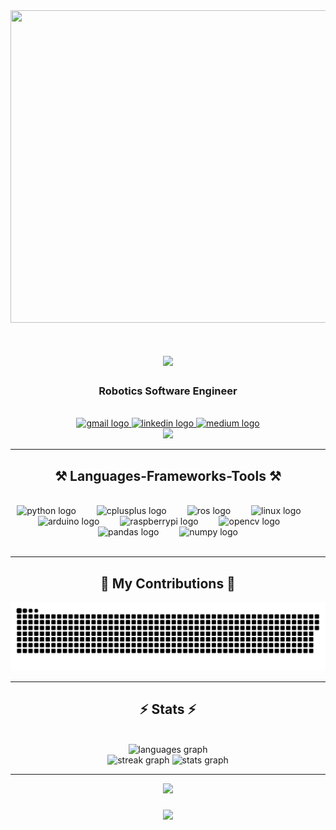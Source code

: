 <div align="center">
<img src="https://github.com/aaqibmahamood/aaqibmahamood/blob/master/S4CJr.gif" width="1000" height="500"/> 
<div>
<h1 align="center">
    <img src="https://readme-typing-svg.herokuapp.com/?font=Orbitron&weight=900&color=38F713&size=35&center=true&vCenter=true&width=900&height=30&duration=4000&lines=Hi+There!;+I'm+Aaqib+Mahamood!;" />
</h1>

<h3 align="center">Robotics Software Engineer</h3>

<br/>
 
<div align="center"> 
  <a href="mailto:aaqib.mahamood@gmail.com">
     <img src="https://raw.githubusercontent.com/maurodesouza/profile-readme-generator/master/src/assets/icons/social/gmail/default.svg" width="75" height="50" alt="gmail logo"  />
  </a>
  <a href="https://linkedin.com/in/aaqib-mahamood/" target="_blank">
    <img src="https://raw.githubusercontent.com/maurodesouza/profile-readme-generator/master/src/assets/icons/social/linkedin/default.svg" width="75" height="50" alt="linkedin logo"  />
  </a>
  <a href="https://medium.com/@aaqibmahamood" target="_blank">
     <img src="https://raw.githubusercontent.com/maurodesouza/profile-readme-generator/master/src/assets/icons/social/medium/default.svg" width="75" height="50" alt="medium logo"  />
  </a>
</div>

<div align="center">
  <img height="500" src="https://s11.gifyu.com/images/S4Coi.gif"  />
</div>
 <hr/>
<h2 align="center">⚒️ Languages-Frameworks-Tools ⚒️</h2>
<br/>
<div align="center">
    <img src="https://cdn.jsdelivr.net/gh/devicons/devicon/icons/python/python-original.svg" height="50" alt="python logo"  />
    <img width="25" />
    <img src="https://cdn.jsdelivr.net/gh/devicons/devicon/icons/cplusplus/cplusplus-original.svg" height="50" alt="cplusplus logo"  />
    <img width="25" />
    <img src="https://skillicons.dev/icons?i=ros" height="50" alt="ros logo"  />
    <img width="25" />
    <img src="https://cdn.jsdelivr.net/gh/devicons/devicon/icons/linux/linux-original.svg" height="50" alt="linux logo"  />
    <img width="25" />
    <img src="https://cdn.jsdelivr.net/gh/devicons/devicon/icons/arduino/arduino-original.svg" height="50" alt="arduino logo"  />
    <img width="25" />
    <img src="https://cdn.jsdelivr.net/gh/devicons/devicon/icons/raspberrypi/raspberrypi-original.svg" height="50" alt="raspberrypi logo"  />
    <img width="25" />
    <img src="https://cdn.jsdelivr.net/gh/devicons/devicon/icons/opencv/opencv-original.svg" height="50" alt="opencv logo"  />
    <img width="25" />
    <img src="https://cdn.jsdelivr.net/gh/devicons/devicon/icons/pandas/pandas-original.svg" height="50" alt="pandas logo"  />
    <img width="25" />
    <img src="https://cdn.jsdelivr.net/gh/devicons/devicon/icons/numpy/numpy-original.svg" height="50" alt="numpy logo"  />
</div>
<br/>
<hr>
<div align="center">
  <h2>🐍 My Contributions 🐍</h2>
  <img alt="snake eating my contributions" src="https://raw.githubusercontent.com/aaqibmahamood/aaqibmahamood/output/github-contribution-grid-snake.svg" />
  <br/>
<div>
<hr>
<h2 align="center">⚡ Stats ⚡</h2>
<br>
<div align=center>
 <img src="https://github-readme-stats.vercel.app/api/top-langs?username=aaqibmahamood&locale=en&hide_title=false&layout=compact&card_width=500&langs_count=5&theme=chartreuse-dark&hide_border=true&order=2" height="200" alt="languages graph">
<div>
  <img src="https://streak-stats.demolab.com?user=aaqibmahamood&locale=en&mode=daily&theme=chartreuse-dark&hide_border=true&border_radius=5&order=3" height="170" alt="streak graph">    
  <img src="https://github-readme-stats.vercel.app/api?username=aaqibmahamood&hide_title=false&hide_rank=false&show_icons=true&include_all_commits=true&count_private=true&disable_animations=false&theme=chartreuse-dark&locale=en&hide_border=true&order=2" height="170" alt="stats graph">
<hr/>
<div align="center">
  <img src="https://profile-counter.glitch.me/aaqibmahamood/count.svg?"  />
<div>
<h3 align="center">
    <img src="https://readme-typing-svg.herokuapp.com/?font=Orbitron&weight=900&color=38F713&size=25&center=true&vCenter=true&width=900&height=30&duration=4000&lines=Thanks+for+visiting!+✌️;+Shoot+me+a+message+on+Linkedin!;I'm+always+down+to+collab+:)">
</h3>
